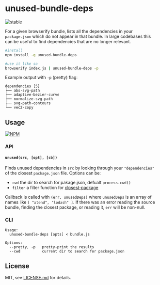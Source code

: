 # unused-bundle-deps

[![stable](http://badges.github.io/stability-badges/dist/stable.svg)](http://github.com/badges/stability-badges)

For a given browserify bundle, lists all the dependencies in your `package.json` which do not appear in that bundle. In large codebases this can be useful to find dependencies that are no longer relevant.


```sh
#install
npm install -g unused-bundle-deps

#use it like so
browserify index.js | unused-bundle-deps -p
```

Example output with `-p` (pretty) flag:

```
dependencies [5]
├── abs-svg-path
├── adaptive-bezier-curve
├── normalize-svg-path
├── svg-path-contours
└── vec2-copy
```

## Usage

[![NPM](https://nodei.co/npm/unused-bundle-deps.png)](https://www.npmjs.com/package/unused-bundle-deps)

### API

#### `unused(src, [opt], [cb])`

Finds unused dependencies in `src` by looking through your `"dependencies"` of the closest `package.json` file. Options can be:

- `cwd` the dir to search for pakage.json, defualt `process.cwd()`
- `filter` a filter function for [closest-package](https://www.npmjs.com/package/closest-package)

Callback is called with `(err, unusedDeps)` where `unusedDeps` is an array of names like `[ "xtend", "lodash" ]`. If there was an error reading the source bundle, finding the closest package, or reading it, `err` will be non-null.


### CLI

```
Usage:
  unused-bundle-deps [opts] < bundle.js

Options:
  --pretty, -p   pretty-print the results
  --cwd          current dir to search for package.json
```

## License

MIT, see [LICENSE.md](http://github.com/Jam3/unused-bundle-deps/blob/master/LICENSE.md) for details.
